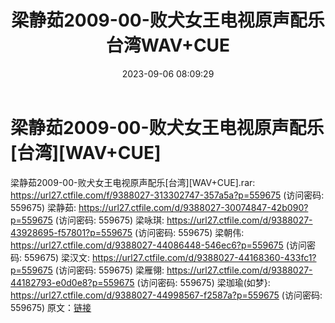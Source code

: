 ﻿---
title: 梁静茹2009-00-败犬女王电视原声配乐台湾WAV+CUE
date: 2023-09-06 08:09:29
categories: WAV车载音乐、镜像
tags: 华语中文
---
# 梁静茹2009-00-败犬女王电视原声配乐[台湾][WAV+CUE]

梁静茹2009-00-败犬女王电视原声配乐[台湾][WAV+CUE].rar:
https://url27.ctfile.com/f/9388027-313302747-357a5a?p=559675
(访问密码: 559675)
梁静茹: https://url27.ctfile.com/d/9388027-30074847-42b090?p=559675
(访问密码: 559675)
梁咏琪: https://url27.ctfile.com/d/9388027-43928695-f57801?p=559675
(访问密码: 559675)
梁朝伟: https://url27.ctfile.com/d/9388027-44086448-546ec6?p=559675
(访问密码: 559675)
梁汉文: https://url27.ctfile.com/d/9388027-44168360-433fc1?p=559675
(访问密码: 559675)
梁雁翎: https://url27.ctfile.com/d/9388027-44182793-e0d0e8?p=559675
(访问密码: 559675)
梁珈瑜(如梦}: https://url27.ctfile.com/d/9388027-44998567-f2587a?p=559675
(访问密码: 559675)
原文：[链接](https://blog.sina.com.cn/s/blog_1647c7e76010313cr.html)